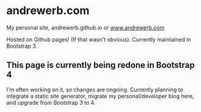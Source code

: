 # andrewerb.com

My personal site, andrewerb.github.io or www.andrewerb.com

Hosted on Github pages! (If that wasn't obvious). Currently maintained in Bootstrap 3.

## This page is currently being redone in Bootstrap 4

I'm often working on it, so changes are ongoing. Currently planning to integrate a static site generator, migrate my personal/developer blog here, and upgrade from Bootstrap 3 to 4.